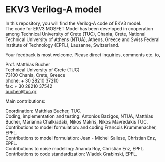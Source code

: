 # EKV3 Verilog-A model
In this repository, you will find the Verilog-A code of EKV3 model. \
The code for EKV3 MOSFET Model has been developed in cooperation
among Technical University of Crete (TUC), Chania, Crete, National Technical
University of Athens (NTUA), Athens, Greece and Swiss Federal Institute of
Technology (EPFL), Lausanne, Switzerland.

Your feedback is most welcome. Please direct inquiries, comments etc. to,

Prof. Matthias Bucher \
Technical University of Crete (TUC) \
73100 Chania, Crete, Greece \
phone: + 30 28210 37210 \
fax: + 30 28210 37542 \
bucher@tuc.gr

Main contributions:

Coordination: Matthias Bucher, TUC. \
Coding, implementation and testing: Antonios Bazigos, NTUA, Matthias Bucher, Marianna Chalkiadaki, Nikos Makris, Nikos Mavredakis TUC. \
Contributions to model formulation: and coding Francois Krummenacher, EPFL. \
Contributions to model formulation: Jean - Michel Sallese, Christian Enz, EPFL. \
Contributions to noise modelling: Ananda Roy, Christian Enz, EPFL. \
Contributions to code standardization:  Wladek Grabinski, EPFL. 
